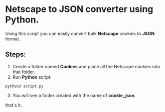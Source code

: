 # Netscape to JSON converter using Python.

Using this script you can easily convert bulk **Netscape** cookies to **JSON** format.

## Steps:

1. Create a folder named **Cookies** and place all the Netscape cookies into that folder.
2. Run **Python** script.
  ```
  python3 script.py
  ```
3. You will see a folder created with the name of **cookie_json**.

that's it.
